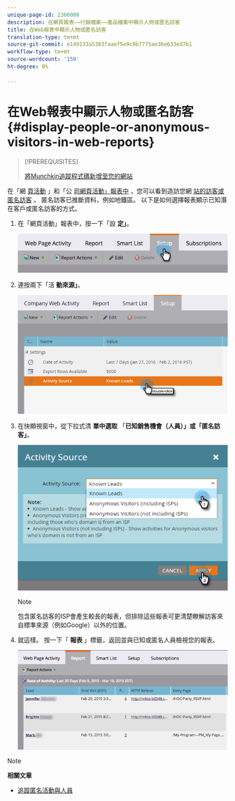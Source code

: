 ```yaml
---
unique-page-id: 2360008
description: 在網頁報表——行銷檔案——產品檔案中顯示人物或匿名訪客
title: 在Web報表中顯示人物或匿名訪客
translation-type: tm+mt
source-git-commit: e149133a5383faaef5e9c9b7775ae36e633ed7b1
workflow-type: tm+mt
source-wordcount: '159'
ht-degree: 0%

---
```



# 在Web報表中顯示人物或匿名訪客 {#display-people-or-anonymous-visitors-in-web-reports}

>[!PREREQUISITES]
>
>[將Munchkin追蹤程式碼新增至您的網站](../../../../product-docs/administration/additional-integrations/add-munchkin-tracking-code-to-your-website.md)

在「網 [頁活動](../../../../product-docs/reporting/basic-reporting/report-types/web-page-activity-report.md) 」和「公 [司網頁活動」報表中](../../../../product-docs/reporting/basic-reporting/report-types/company-web-activity-report.md) ，您可以看到造訪您網 [站的訪客或匿名訪客](../../../../product-docs/core-marketo-concepts/smart-lists-and-static-lists/managing-people-in-smart-lists/understanding-anonymous-activity-and-people.md) 。 匿名訪客已推斷資料，例如地鐵區。  以下是如何選擇報表顯示已知潛在客戶或匿名訪客的方式。

1. 在「網頁活動」報表中，按一下「設 **定」**。

   ![](assets/image2015-3-10-11-3a43-3a13.png)

1. 連按兩下「活 **動來源」**。

   ![](assets/image2016-2-2-14-3a5-3a59.png)

1. 在快顯視窗中，從下拉式清 **單中選取** 「**已知銷售機會（人員）」或「匿名訪客」**。

   ![](assets/image2016-2-2-14-3a7-3a8.png)

   >[!NOTE]
   >
   >包含匿名訪客的ISP會產生較長的報表，但排除這些報表可更清楚瞭解訪客來自標準來源（例如Google）以外的位置。

1. 就這樣。 按一下「 **報表** 」標籤，返回並與已知或匿名人員檢視您的報表。

   ![](assets/image2015-3-10-11-3a48-3a36.png)

>[!NOTE]
>
>**相關文章**
>
>* [追蹤匿名活動與人員](tracking-anonymous-activity-and-people.md)

>



